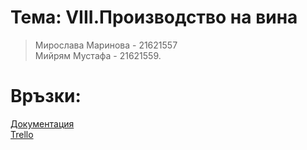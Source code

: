 # **Тема: VIII.Производство на вина**
>Мирослава Маринова - 21621557 </BR>Мийрям Мустафа - 21621559.

# Връзки: 
[Документация](https://drive.google.com/drive/folders/16KG8IDvC3PIAAJlXHnDPG-VNjPYmxhJN?usp=share_link)</BR>
[Trello](https://trello.com/invite/b/1lLhgakL/ATTIc3763e3fa42bbe15251f0e36406eb66736E275FF/miyrem</BR>
)
